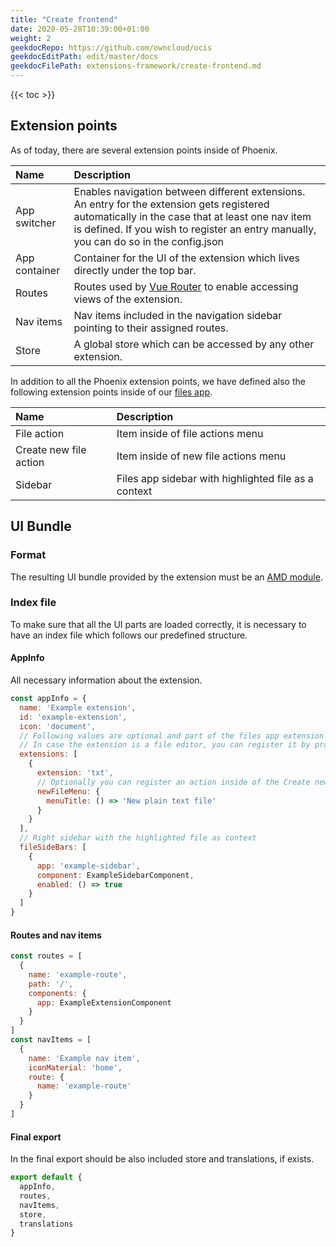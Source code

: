 ```yaml
---
title: "Create frontend"
date: 2020-05-28T10:39:00+01:00
weight: 2
geekdocRepo: https://github.com/owncloud/ocis
geekdocEditPath: edit/master/docs
geekdocFilePath: extensions-framework/create-frontend.md
---
```


{{< toc >}}

## Extension points
As of today, there are several extension points inside of Phoenix.

| Name          | Description |
| :------------ | :---------- |
| App switcher  | Enables navigation between different extensions. An entry for the extension gets registered automatically in the case that at least one nav item is defined. If you wish to register an entry manually, you can do so in the config.json |
| App container | Container for the UI of the extension which lives directly under the top bar. | 
| Routes        | Routes used by [Vue Router](https://router.vuejs.org/) to enable accessing views of the extension. |
| Nav items     | Nav items included in the navigation sidebar pointing to their assigned routes. |
| Store         | A global store which can be accessed by any other extension. |

In addition to all the Phoenix extension points, we have defined also the following extension points inside of our [files app](https://github.com/owncloud/phoenix/tree/master/apps/files).

| Name                   | Description |
| :------------          | :---------- |
| File action            | Item inside of file actions menu |
| Create new file action | Item inside of new file actions menu | 
| Sidebar                | Files app sidebar with highlighted file as a context |

## UI Bundle
### Format
The resulting UI bundle provided by the extension must be an [AMD module](https://en.wikipedia.org/wiki/Asynchronous_module_definition).

### Index file
To make sure that all the UI parts are loaded correctly, it is necessary to have an index file which follows our predefined structure.

#### AppInfo
All necessary information about the extension.

```js
const appInfo = {
  name: 'Example extension',
  id: 'example-extension',
  icon: 'document',
  // Following values are optional and part of the files app extension points
  // In case the extension is a file editor, you can register it by providing file extensions
  extensions: [
    {
      extension: 'txt',
      // Optionally you can register an action inside of the Create new menu
      newFileMenu: {
        menuTitle: () => 'New plain text file'
      }
    }
  ],
  // Right sidebar with the highlighted file as context
  fileSideBars: [
    {
      app: 'example-sidebar',
      component: ExampleSidebarComponent,
      enabled: () => true
    }
  ]
}
```

#### Routes and nav items
```js
const routes = [
  {
    name: 'example-route',
    path: '/',
    components: {
      app: ExampleExtensionComponent
    }
  }
]
const navItems = [
  {
    name: 'Example nav item',
    iconMaterial: 'home',
    route: {
      name: 'example-route'
    }
  }
]
```

#### Final export
In the final export should be also included store and translations, if exists.

```js
export default {
  appInfo,
  routes,
  navItems,
  store,
  translations
}
```
